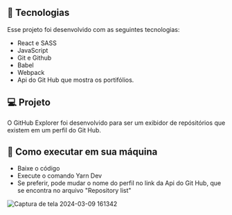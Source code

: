 ## 🚀 Tecnologias

Esse projeto foi desenvolvido com as seguintes tecnologias:

- React e SASS
- JavaScript
- Git e Github
- Babel
- Webpack
- Api do Git Hub que mostra os portifólios.

## 💻 Projeto

O GitHub Explorer foi desenvolvido para ser um exibidor de repósitórios que existem em um perfil do Git Hub.

## 🔖 Como executar em sua máquina
- Baixe o código
- Execute o comando Yarn Dev
- Se preferir, pode mudar o nome do perfil no link da Api do Git Hub, que se encontra no arquivo "Repository list"

![Captura de tela 2024-03-09 161342](https://github.com/annamarcomini/github-explorer/assets/116853315/cc96f178-b1af-4efe-8037-a7620bb58fcb)

